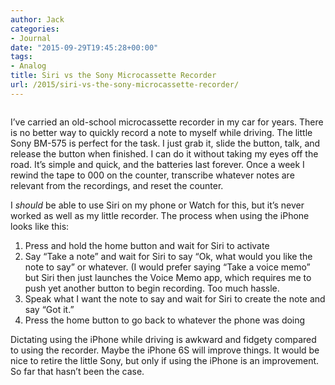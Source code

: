```yaml
---
author: Jack
categories:
- Journal
date: "2015-09-29T19:45:28+00:00"
tags:
- Analog
title: Siri vs the Sony Microcassette Recorder
url: /2015/siri-vs-the-sony-microcassette-recorder/
---
```


<img class="article-banner" src="https://www.baty.net/img/2015/20150929_sony-microcassette.jpg" alt="" />

<div class="article-entry">
  <p>
    I’ve carried an old-school microcassette recorder in my car for years. There is no better way to quickly record a note to myself while driving. The little Sony BM-575 is perfect for the task. I just grab it, slide the button, talk, and release the button when finished. I can do it without taking my eyes off the road. It’s simple and quick, and the batteries last forever. Once a week I rewind the tape to 000 on the counter, transcribe whatever notes are relevant from the recordings, and reset the counter.
  </p>
  
  <p>
    I <em>should</em> be able to use Siri on my phone or Watch for this, but it’s never worked as well as my little recorder. The process when using the iPhone looks like this:
  </p>
  
  <ol>
    <li>
      Press and hold the home button and wait for Siri to activate
    </li>
    <li>
      Say “Take a note” and wait for Siri to say “Ok, what would you like the note to say” or whatever. (I would prefer saying “Take a voice memo” but Siri then just launches the Voice Memo app, which requires me to push yet another button to begin recording. Too much hassle.
    </li>
    <li>
      Speak what I want the note to say and wait for Siri to create the note and say “Got it.”
    </li>
    <li>
      Press the home button to go back to whatever the phone was doing
    </li>
  </ol>
  
  <p>
    Dictating using the iPhone while driving is awkward and fidgety compared to using the recorder. Maybe the iPhone 6S will improve things. It would be nice to retire the little Sony, but only if using the iPhone is an improvement. So far that hasn’t been the case.
  </p>
</div>